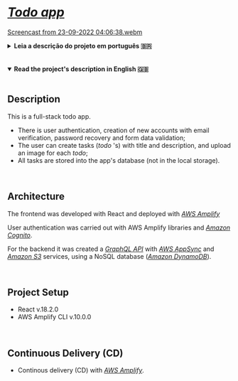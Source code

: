 # _[Todo app](https://master.da3owp9wefdc1.amplifyapp.com/)_

[Screencast from 23-09-2022 04:06:38.webm](https://user-images.githubusercontent.com/92505216/191912415-a9f72d77-64e6-414a-a3dc-d3d1399cc74c.webm)

<details>
<summary><strong>Leia a descrição do projeto em português 🇧🇷</strong></summary>
<br />

## Descrição

Este é um app de lista de afazeres (_todo app_) full-stack:

- Há autenticação de usuário, criação de conta com verificação de email, recuperação de senha e validação de dados no formulário de login.
- O usuário pode criar tarefas com título e descrição, além de poder fazer upload de imagens.
- As tarefas ficam salvas no banco de dados da aplicação (e não no local storage).

</br>

## Arquitetura

O frontend do projeto foi desenvolvido em React e hospedado com o serviço _[AWS Amplify](https://aws.amazon.com/amplify/)_

A autenticação de usuário foi feita através da _[Amazon Cognito](https://aws.amazon.com/cognito/)_ e de _libraries_ da AWS Amplify.

No backend foi criada uma API _[GraphQL](https://graphql.org/)_ com os serviços _[AWS AppSync](https://aws.amazon.com/pt/appsync/)_ e _[Amazon S3](https://aws.amazon.com/pt/s3/)_ num banco de dados NoSQL (_[Amazon DynamoDB](https://aws.amazon.com/pt/dynamodb/)_).

</br>

## Setup do projeto

- React v.18.2.0
- AWS Amplify CLI v.10.0.0

<br>

## Continuous Delivery (CD)

- Processo de entrega contínuo (CD) com _[AWS Amplify](https://master.da3owp9wefdc1.amplifyapp.com/)_.

</details>

<br />
<br />
<details open>
<summary><strong>Read the project's description in English 🇬🇧</strong></summary>
<br />

## Description

This is a full-stack todo app.

- There is user authentication, creation of new accounts with email verification, password recovery and form data validation;
- The user can create tasks (_todo_ 's) with title and description, and upload an image for each _todo_;
- All tasks are stored into the app's database (not in the local storage).

</br>

## Architecture

The frontend was developed with React and deployed with _[AWS Amplify](https://aws.amazon.com/amplify/)_

User authentication was carried out with AWS Amplify libraries and _[Amazon Cognito](https://aws.amazon.com/cognito/)_.

For the backend it was created a _[GraphQL API](https://graphql.org/)_ with _[AWS AppSync](https://aws.amazon.com/pt/appsync/)_ and _[Amazon S3](https://aws.amazon.com/pt/s3/)_ services, using a NoSQL database (_[Amazon DynamoDB](https://aws.amazon.com/pt/dynamodb/)_).

</br>

## Project Setup

- React v.18.2.0
- AWS Amplify CLI v.10.0.0

<br>

## Continuous Delivery (CD)

- Continous delivery (CD) with _[AWS Amplify](https://master.da3owp9wefdc1.amplifyapp.com/)_.

</details>
